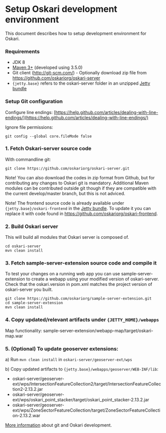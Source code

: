# Setup Oskari development environment

This document describes how to setup development environment for Oskari. 

### Requirements

* JDK 8
* [Maven 3+](http://maven.apache.org/) (developed using 3.5.0)
* Git client (http://git-scm.com/) - Optionally download zip file from https://github.com/oskariorg/oskari-server
* `{jetty.base}` refers to the oskari-server folder in an unzipped [Jetty bundle](/download)

### Setup Git configuration

Configure line endings: [https://help.github.com/articles/dealing-with-line-endings/](https://help.github.com/articles/dealing-with-line-endings/)

Ignore file permissions:

	git config --global core.fileMode false

### 1. Fetch Oskari-server source code

With commandline git:

    git clone https://github.com/oskariorg/oskari-server.git

Note! You can also download the codes in zip format from Github, but for contributing any changes to Oskari git is mandatory. 
Additional Maven modules can be contributed outside git though if they are compatible with the current develop/master branch, but this is not adviced.

Note! The frontend source code is already available under `{jetty.base}/oskari-frontend` in the [Jetty bundle](/download). To update it you can replace it with code found in https://github.com/oskariorg/oskari-frontend.

### 2. Build Oskari server

This will build all modules that Oskari server is composed of.

    cd oskari-server
    mvn clean install

### 3. Fetch sample-server-extension source code and compile it

To test your changes on a running web app you can use sample-server-extension to create a webapp using your modified version of oskari-server.
Check that the oskari.version in pom.xml matches the project version of oskari-server you built.

    git clone https://github.com/oskariorg/sample-server-extension.git
    cd sample-server-extension
    mvn clean install

### 4. Copy updated/relevant artifacts under `{JETTY_HOME}/webapps`

Map functionality: sample-server-extension/webapp-map/target/oskari-map.war

### 5. (Optional) To update geoserver extensions:

a) Run `mvn clean install` in `oskari-server/geoserver-ext/wps`

b) Copy updated artifacts to `{jetty.base}/webapps/geoserver/WEB-INF/lib`:
- oskari-server/geoserver-ext/wps/IntersectionFeatureCollection2/target/IntersectionFeatureCollection2-2.13.2.jar
- oskari-server/geoserver-ext/wps/oskari_point_stacker/target/oskari_point_stacker-2.13.2.jar
- oskari-server/geoserver-ext/wps/ZoneSectorFeatureCollection/target/ZoneSectorFeatureCollection-2.13.2.war

[More information](/documentation/development-environment) about git and Oskari development.
